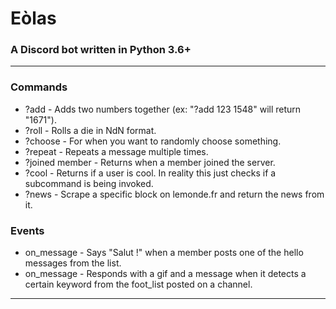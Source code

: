 # Eòlas

### A Discord bot written in Python 3.6+
___
### Commands


 * ?add - Adds two numbers together (ex: "?add 123 1548" will return "1671").
 * ?roll - Rolls a die in NdN format.
 * ?choose - For when you want to randomly choose something.
 * ?repeat - Repeats a message multiple times.
 * ?joined member - Returns when a member joined the server.
 * ?cool - Returns if a user is cool. In reality this just checks if a subcommand is being invoked.
 * ?news - Scrape a specific block on lemonde.fr and return the news from it.
 
 
 ### Events
 
 * on_message - Says "Salut !" when a member posts one of the hello messages from the list.
 * on_message - Responds with a gif and a message when it detects a certain keyword from the foot_list posted on a channel.

___
